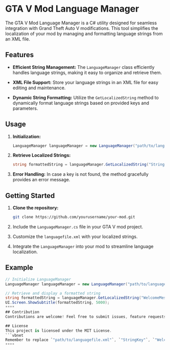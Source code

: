 # GTA V Mod Language Manager

The GTA V Mod Language Manager is a C# utility designed for seamless integration with Grand Theft Auto V modifications. This tool simplifies the localization of your mod by managing and formatting language strings from an XML file.

## Features

- **Efficient String Management:** The `LanguageManager` class efficiently handles language strings, making it easy to organize and retrieve them.

- **XML File Support:** Store your language strings in an XML file for easy editing and maintenance.

- **Dynamic String Formatting:** Utilize the `GetLocalizedString` method to dynamically format language strings based on provided keys and parameters.

## Usage

1. **Initialization:**
   ```csharp
   LanguageManager languageManager = new LanguageManager("path/to/languagefile.xml");
2. **Retrieve Localized Strings:**
   ```csharp
   string formattedString = languageManager.GetLocalizedString("StringKey", param1, param2);
3. **Error Handling:**
   In case a key is not found, the method gracefully provides an error message.

## Getting Started

1. **Clone the repository:**
   ```bash
   git clone https://github.com/yourusername/your-mod.git
2. Include the `LanguageManager.cs` file in your GTA V mod project.

3. Customize the `languagefile.xml` with your localized strings.

4. Integrate the `LanguageManager` into your mod to streamline language localization.

## Example
   ```csharp
   // Initialize LanguageManager
   LanguageManager languageManager = new LanguageManager("path/to/languagefile.xml");
   
   // Retrieve and display a formatted string
   string formattedString = languageManager.GetLocalizedString("WelcomeMessage", playerName);
   UI.Screen.ShowSubtitle(formattedString, 5000);
****
## Contribution
Contributions are welcome! Feel free to submit issues, feature requests, or pull requests.

## License
This project is licensed under the MIT License.
   ```vbnet
   Remember to replace `"path/to/languagefile.xml"`, `"StringKey"`, `"WelcomeMessage"`, `param1`, `param2`, and `playerName` with actual values relevant to your mod. Additionally, customize the instructions based on your mod's structure and requirements.
****
